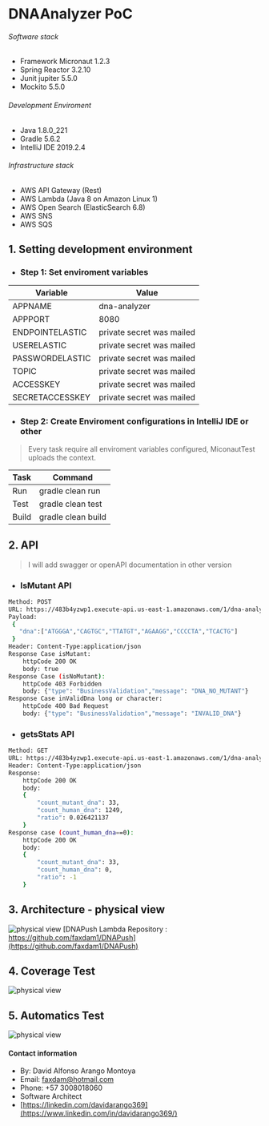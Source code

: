 
# DNAAnalyzer PoC

###### Software stack
- Framework Micronaut 1.2.3
- Spring Reactor 3.2.10
- Junit jupiter 5.5.0
- Mockito 5.5.0

###### Development Enviroment
- Java 1.8.0_221 
- Gradle 5.6.2
- IntelliJ IDE 2019.2.4

###### Infrastructure stack
- AWS API Gateway (Rest)
- AWS Lambda (Java 8 on Amazon Linux 1)
- AWS Open Search (ElasticSearch 6.8)
- AWS SNS
- AWS SQS

## 1. Setting development environment

- ### Step 1: Set enviroment variables

| Variable | Value |
| ------ | ------ |
| APPNAME |dna-analyzer |
| APPPORT | 8080 |
| ENDPOINTELASTIC|private secret was mailed|
USERELASTIC|private secret was mailed|
|PASSWORDELASTIC|private secret was mailed|
|TOPIC|private secret was mailed|
|ACCESSKEY|private secret was mailed|
|SECRETACCESSKEY|private secret was mailed|

- ### Step 2: Create Enviroment configurations in IntelliJ IDE or other

> Every task require all enviroment variables configured, MiconautTest uploads the context.

| Task | Command |
| ------ | ------ |
| Run | gradle clean run |
| Test | gradle clean test |
| Build| gradle clean build |

## 2. API
> I will add swagger or openAPI documentation in other version
- ###  IsMutant API
```sh
Method: POST
URL: https://483b4yzwp1.execute-api.us-east-1.amazonaws.com/1/dna-analyzer/dna/mutant
Payload:
 {
   "dna":["ATGGGA","CAGTGC","TTATGT","AGAAGG","CCCCTA","TCACTG"]
 }
Header: Content-Type:application/json
Response Case isMutant:
    httpCode 200 OK
    body: true
Response Case (isNoMutant):
    httpCode 403 Forbidden
    body: {"type": "BusinessValidation","message": "DNA_NO_MUTANT"}
Response Case inValidDna long or character:
    httpCode 400 Bad Request
    body: {"type": "BusinessValidation","message": "INVALID_DNA"}
```

- ###  getsStats API
```sh
Method: GET
URL: https://483b4yzwp1.execute-api.us-east-1.amazonaws.com/1/dna-analyzer/dna/stats
Header: Content-Type:application/json
Response:
    httpCode 200 OK
    body: 
    {
        "count_mutant_dna": 33,
        "count_human_dna": 1249,
        "ratio": 0.026421137
    }
Response case (count_human_dna==0):
    httpCode 200 OK
    body: 
    {
        "count_mutant_dna": 33,
        "count_human_dna": 0,
        "ratio": -1
    }
```

## 3. Architecture - physical view 

![physical view](https://dnaanalyzerresources.s3.amazonaws.com/infrastructure.png)
[DNAPush Lambda Repository : https://github.com/faxdam1/DNAPush](https://github.com/faxdam1/DNAPush)

## 4. Coverage Test 
![physical view](https://dnaanalyzerresources.s3.amazonaws.com/coverage.png)

## 5.  Automatics Test
![physical view](https://dnaanalyzerresources.s3.amazonaws.com/test.png)

#### Contact information
- By: David Alfonso Arango Montoya
- Email: faxdam@hotmail.com
- Phone: +57 3008018060
- Software Architect
- [https://linkedin.com/davidarango369](https://www.linkedin.com/in/davidarango369/)

